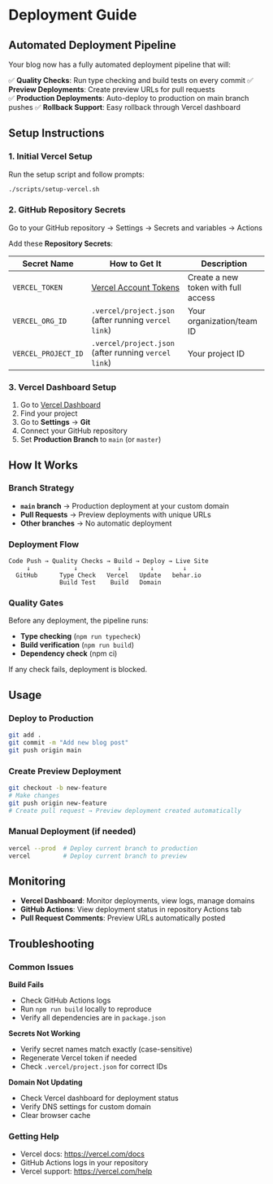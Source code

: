 # Deployment Guide

## Automated Deployment Pipeline

Your blog now has a fully automated deployment pipeline that will:

✅ **Quality Checks**: Run type checking and build tests on every commit
✅ **Preview Deployments**: Create preview URLs for pull requests  
✅ **Production Deployments**: Auto-deploy to production on main branch pushes
✅ **Rollback Support**: Easy rollback through Vercel dashboard

## Setup Instructions

### 1. Initial Vercel Setup
Run the setup script and follow prompts:
```bash
./scripts/setup-vercel.sh
```

### 2. GitHub Repository Secrets

Go to your GitHub repository → Settings → Secrets and variables → Actions

Add these **Repository Secrets**:

| Secret Name | How to Get It | Description |
|-------------|---------------|-------------|
| `VERCEL_TOKEN` | [Vercel Account Tokens](https://vercel.com/account/tokens) | Create a new token with full access |
| `VERCEL_ORG_ID` | `.vercel/project.json` (after running `vercel link`) | Your organization/team ID |
| `VERCEL_PROJECT_ID` | `.vercel/project.json` (after running `vercel link`) | Your project ID |

### 3. Vercel Dashboard Setup

1. Go to [Vercel Dashboard](https://vercel.com/dashboard)
2. Find your project
3. Go to **Settings** → **Git**
4. Connect your GitHub repository
5. Set **Production Branch** to `main` (or `master`)

## How It Works

### Branch Strategy
- **`main` branch** → Production deployment at your custom domain
- **Pull Requests** → Preview deployments with unique URLs
- **Other branches** → No automatic deployment

### Deployment Flow
```
Code Push → Quality Checks → Build → Deploy → Live Site
     ↓            ↓           ↓        ↓        ↓
  GitHub      Type Check   Vercel   Update   behar.io
              Build Test    Build   Domain
```

### Quality Gates
Before any deployment, the pipeline runs:
- **Type checking** (`npm run typecheck`)
- **Build verification** (`npm run build`)
- **Dependency check** (npm ci)

If any check fails, deployment is blocked.

## Usage

### Deploy to Production
```bash
git add .
git commit -m "Add new blog post"
git push origin main
```

### Create Preview Deployment
```bash
git checkout -b new-feature
# Make changes
git push origin new-feature
# Create pull request → Preview deployment created automatically
```

### Manual Deployment (if needed)
```bash
vercel --prod  # Deploy current branch to production
vercel         # Deploy current branch to preview
```

## Monitoring

- **Vercel Dashboard**: Monitor deployments, view logs, manage domains
- **GitHub Actions**: View deployment status in repository Actions tab
- **Pull Request Comments**: Preview URLs automatically posted

## Troubleshooting

### Common Issues

**Build Fails**
- Check GitHub Actions logs
- Run `npm run build` locally to reproduce
- Verify all dependencies are in `package.json`

**Secrets Not Working**
- Verify secret names match exactly (case-sensitive)
- Regenerate Vercel token if needed
- Check `.vercel/project.json` for correct IDs

**Domain Not Updating**
- Check Vercel dashboard for deployment status
- Verify DNS settings for custom domain
- Clear browser cache

### Getting Help
- Vercel docs: https://vercel.com/docs
- GitHub Actions logs in your repository
- Vercel support: https://vercel.com/help 